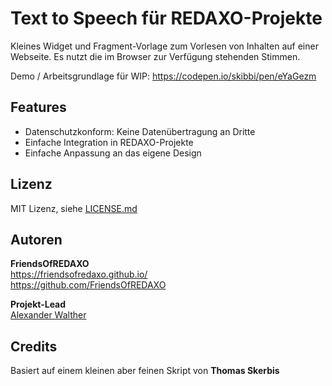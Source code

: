 # Text to Speech für REDAXO-Projekte

Kleines Widget und Fragment-Vorlage zum Vorlesen von Inhalten auf einer Webseite.
Es nutzt die im Browser zur Verfügung stehenden Stimmen. 

Demo / Arbeitsgrundlage für WIP: https://codepen.io/skibbi/pen/eYaGezm

## Features

* Datenschutzkonform: Keine Datenübertragung an Dritte
* Einfache Integration in REDAXO-Projekte
* Einfache Anpassung an das eigene Design

## Lizenz

MIT Lizenz, siehe [LICENSE.md](https://github.com/alexplusde/text_to_speech/blob/master/LICENSE.md)  

## Autoren

**FriendsOfREDAXO**  
<https://friendsofredaxo.github.io/>  
<https://github.com/FriendsOfREDAXO>  

**Projekt-Lead**  
[Alexander Walther](https://github.com/alexplusde)

## Credits

Basiert auf einem kleinen aber feinen Skript von **Thomas Skerbis**
